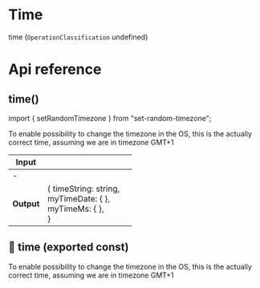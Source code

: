 # Time

time (`OperationClassification` undefined)



# Api reference

## time()

import { setRandomTimezone } from "set-random-timezone";

To enable possibility to change the timezone in the OS, this is the actually correct time, assuming we are in timezone GMT+1


| Input      |    |    |
| ---------- | -- | -- |
| - | | |
| **Output** | { timeString: string, <br />myTimeDate: {  }, <br />myTimeMs: {  }, <br /> }   |    |



## 📄 time (exported const)

To enable possibility to change the timezone in the OS, this is the actually correct time, assuming we are in timezone GMT+1

